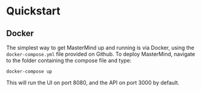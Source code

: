 # Quickstart

## Docker

The simplest way to get MasterMind up and running is via Docker, using the
`docker-compose.yml` file provided on Github. To deploy MasterMind, navigate to
the folder containing the compose file and type:

```shell
docker-compose up
```

This will run the UI on port 8080, and the API on port 3000 by default.
